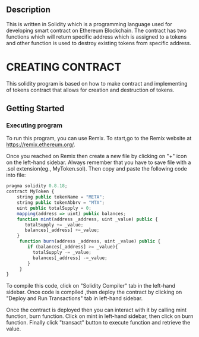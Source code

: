 ## Description

This is written in Solidity which is a programming language used for developing smart contract on Ethereum Blockchain. The contract has two functions which will return specific address which is assigned to a tokens and other function is used to destroy existing tokens from specific address.

# CREATING CONTRACT

This solidity program is based on how to make contract and implementing of tokens contract that allows for creation and destruction of tokens.

## Getting Started 

### Executing program

To run this program, you can use Remix. To start,go to the Remix website at https://remix.ethereum.org/.

Once you reached on Remix then create a new file by clicking on "+" icon on the left-hand sidebar. Always remember that you have to save file with a .sol extension(eg., MyToken.sol). Then copy and paste the following code into file:


```javascript
pragma solidity 0.8.18;
contract MyToken {
    string public tokenName = "META";
    string public tokenAbbrv = "MTA";
    uint public totalSupply = 0;
    mapping(address => uint) public balances; 
    function mint(address _address, uint _value) public {
       totalSupply += _value;
       balances[_address] +=_value;
    }
     function burn(address _address, uint _value) public {
        if (balances[_address] >= _value){
          totalSupply -= _value;
          balances[_address] -=_value;
        }
     }
}
```


To compile this code, click on "Solidity Compiler" tab in the left-hand sidebar. Once code is compiled ,then deploy the contract by clicking on "Deploy and Run Transactions" tab in left-hand sidebar. 

Once the contract is deployed then you can interact with it by calling mint function, burn function. Click on mint in left-hand sidebar, then click on burn function. Finally click 
"transact" button to execute function and retrieve the value.


